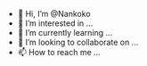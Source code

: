 - 👋 Hi, I’m @Nankoko
- 👀 I’m interested in ...
- 🌱 I’m currently learning ...
- 💞️ I’m looking to collaborate on ...
- 📫 How to reach me ...

<!---
Nankoko/Nankoko is a ✨ special ✨ repository because its `README.md` (this file) appears on your GitHub profile.
You can click the Preview link to take a look at your changes.
--->

